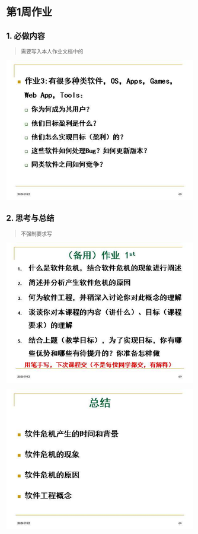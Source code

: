 # 第1周作业

## 1. 必做内容

> 需要写入本人作业文档中的

![](./hw_1_images/hw_1_compulsory.jpg)

## 2. 思考与总结

> 不强制要求写

![](./hw_1_images/hw_1_elective_1.jpg)

![](./hw_1_images/hw_1_elective_2.jpg)

